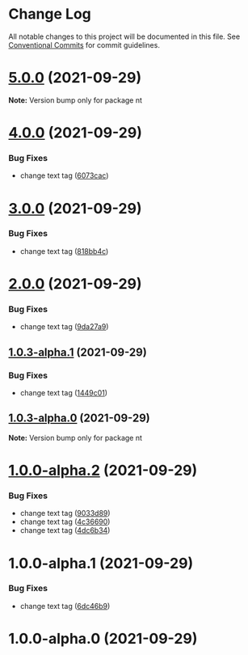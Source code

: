 # Change Log

All notable changes to this project will be documented in this file.
See [Conventional Commits](https://conventionalcommits.org) for commit guidelines.

# [5.0.0](https://github.com/deepak7panwar/lerna/compare/nt@4.0.0...nt@5.0.0) (2021-09-29)

**Note:** Version bump only for package nt





# [4.0.0](https://github.com/deepak7panwar/lerna/compare/nt@3.0.0...nt@4.0.0) (2021-09-29)


### Bug Fixes

* change text tag ([6073cac](https://github.com/deepak7panwar/lerna/commit/6073cacba64714209bee6dd6336ce18ce96abe14))





# [3.0.0](https://github.com/deepak7panwar/lerna/compare/nt@2.0.0...nt@3.0.0) (2021-09-29)


### Bug Fixes

* change text tag ([818bb4c](https://github.com/deepak7panwar/lerna/commit/818bb4cfc28373ec69228f61b3629ee851a89cf2))





# [2.0.0](https://github.com/deepak7panwar/lerna/compare/nt@1.0.3-alpha.1...nt@2.0.0) (2021-09-29)


### Bug Fixes

* change text tag ([9da27a9](https://github.com/deepak7panwar/lerna/commit/9da27a95d40e1d18696cd7ddbc86a8590b85df6d))





## [1.0.3-alpha.1](https://github.com/deepak7panwar/lerna/compare/nt@1.0.3-alpha.0...nt@1.0.3-alpha.1) (2021-09-29)


### Bug Fixes

* change text tag ([1449c01](https://github.com/deepak7panwar/lerna/commit/1449c01cf954842ee667746eba790790f6593fac))





## [1.0.3-alpha.0](https://github.com/deepak7panwar/lerna/compare/nt@1.0.0-alpha.2...nt@1.0.3-alpha.0) (2021-09-29)

**Note:** Version bump only for package nt





# [1.0.0-alpha.2](https://github.com/deepak7panwar/lerna/compare/nt@1.0.0-alpha.1...nt@1.0.0-alpha.2) (2021-09-29)


### Bug Fixes

* change text tag ([9033d89](https://github.com/deepak7panwar/lerna/commit/9033d89d97b74899af4e6c655eac20e91d5f406f))
* change text tag ([4c36690](https://github.com/deepak7panwar/lerna/commit/4c366908ac609438efff53e8e2c32be331934a57))
* change text tag ([4dc6b34](https://github.com/deepak7panwar/lerna/commit/4dc6b34f63b3b97e62d18efdf9da1b301148f2de))





# 1.0.0-alpha.1 (2021-09-29)


### Bug Fixes

* change text tag ([6dc46b9](https://github.com/deepak7panwar/lerna/commit/6dc46b9fde7a5e5ff69ddfd23ac95da27799c5bd))



# 1.0.0-alpha.0 (2021-09-29)
